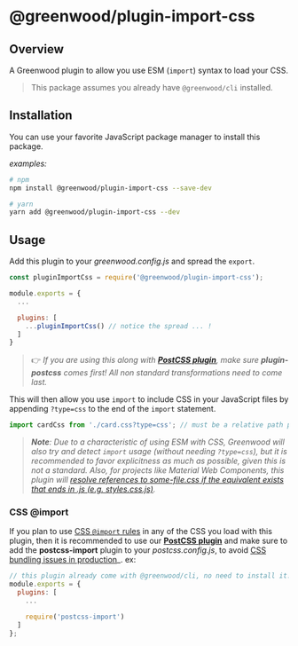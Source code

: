 # @greenwood/plugin-import-css

## Overview
A Greenwood plugin to allow you use ESM (`import`) syntax to load your CSS.

> This package assumes you already have `@greenwood/cli` installed.

## Installation
You can use your favorite JavaScript package manager to install this package.

_examples:_
```bash
# npm
npm install @greenwood/plugin-import-css --save-dev

# yarn
yarn add @greenwood/plugin-import-css --dev
```

## Usage
Add this plugin to your _greenwood.config.js_ and spread the `export`.

```javascript
const pluginImportCss = require('@greenwood/plugin-import-css');

module.exports = {
  ...

  plugins: [
    ...pluginImportCss() // notice the spread ... !
  ]
}
```

> 👉 _If you are using this along with [**PostCSS plugin**](https://github.com/ProjectEvergreen/greenwood/tree/master/packages/plugin-postcss), make sure **plugin-postcss** comes first!  All non standard transformations need to come last._ 


This will then allow you use `import` to include CSS in your JavaScript files by appending `?type=css` to the end of the `import` statement.
```js
import cardCss from './card.css?type=css'; // must be a relative path per ESM spec
```

> _**Note**: Due to a characteristic of using ESM with CSS, Greenwood will also try and detect `import` usage (without needing `?type=css`), but it is recommended to favor explicitness as much as possible, given this is not a standard.  Also, for projects like Material Web Components, this plugin will [resolve references to _some-file.css_ if the equivalent exists that ends in _.js (e.g. styles.css.js)_](https://github.com/ProjectEvergreen/greenwood/issues/700)._

### CSS @import
If you plan to use [CSS `@import` rules](https://developer.mozilla.org/en-US/docs/Web/CSS/@import) in any of the CSS you load with this plugin, then it is recommended to use our [**PostCSS plugin**](https://github.com/ProjectEvergreen/greenwood/tree/master/packages/plugin-postcss) and make sure to add the **postcss-import** plugin to your _postcss.config.js_, to avoid [CSS bundling issues in production](https://github.com/ProjectEvergreen/greenwood/discussions/763)_.  ex:
```js
// this plugin already come with @greenwood/cli, no need to install it!
module.exports = {
  plugins: [
    ...

    require('postcss-import')
  ]
};
```
